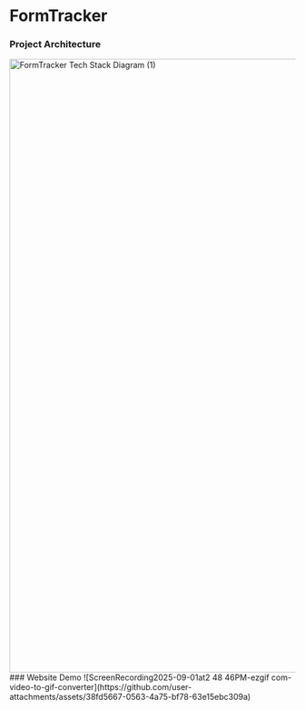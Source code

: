 # FormTracker
### Project Architecture
<img width="1920" height="1080" alt="FormTracker Tech Stack Diagram (1)" src="https://github.com/user-attachments/assets/10927686-6650-43ce-8c87-5e24c75268f2" />
### Website Demo
![ScreenRecording2025-09-01at2 48 46PM-ezgif com-video-to-gif-converter](https://github.com/user-attachments/assets/38fd5667-0563-4a75-bf78-63e15ebc309a)
